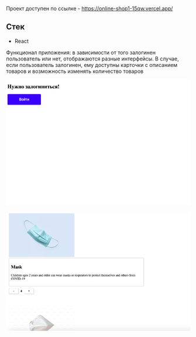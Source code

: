 Проект доступен по ссылке - https://online-shop1-15qw.vercel.app/  

## Стек   

- React  

Функционал приложения: в зависимости от того залогинен пользователь или нет, отображаются разные интерфейсы. В случае, если пользователь залогинен, ему доступны карточки с описанием товаров и возможность изменять количество товаров  


![](public/images/1.png)    

![](public/images/2.png)  


